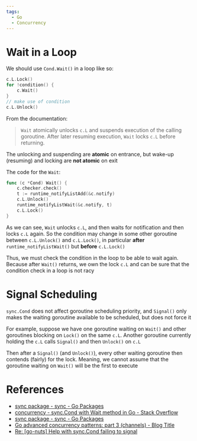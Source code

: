 ```yaml
---
tags:
  - Go
  - Concurrency
---
```


# Wait in a Loop

We should use `Cond.Wait()` in a loop like so:

```go
c.L.Lock()
for !condition() {
    c.Wait()
}
// make use of condition
c.L.Unlock()
```

From the documentation:

> `Wait` atomically unlocks `c.L` and suspends execution of the calling goroutine. After later resuming execution, `Wait` locks `c.L` before returning.

The unlocking and suspending are **atomic** on entrance, but wake-up (resuming) and locking are **not atomic** on exit

The code for the `Wait`:

```go
func (c *Cond) Wait() {
	c.checker.check()
	t := runtime_notifyListAdd(&c.notify)
	c.L.Unlock()
	runtime_notifyListWait(&c.notify, t)
	c.L.Lock()
}
```

As we can see, `Wait` unlocks `c.L`, and then waits for notification and then locks `c.L` again. So the condition may change in some other goroutine between `c.L.Unlock()` and `c.L.Lock()`, in particular **after** `runtime_notifyListWait()` but **before** `c.L.Lock()`

Thus, we must check the condition in the loop to be able to wait again. Because after `Wait()` returns, we own the lock `c.L` and can be sure that the condition check in a loop is not racy

# Signal Scheduling

`sync.Cond` does not affect goroutine scheduling priority, and `Signal()` only makes the waiting goroutine available to be scheduled, but does not force it

For example, suppose we have one goroutine waiting on `Wait()` and other goroutines blocking on `Lock()` on the same `c.L`. Another goroutine currently holding the `c.L` calls `Signal()` and then `Unlock()` on `c.L`

Then after a `Signal()` (and `Unlock()`), every other waiting goroutine then contends (fairly) for the lock. Meaning, we cannot assume that the goroutine waiting on `Wait()` will be the first to execute

# References

- [sync package - sync - Go Packages](https://pkg.go.dev/sync#Cond)
- [concurrency - sync.Cond with Wait method in Go - Stack Overflow](https://stackoverflow.com/questions/76742838/sync-cond-with-wait-method-in-go)
- [sync package - sync - Go Packages](https://pkg.go.dev/sync#Cond)
- [Go advanced concurrency patterns: part 3 (channels) - Blog Title](https://blogtitle.github.io/go-advanced-concurrency-patterns-part-3-channels/)
- [Re: [go-nuts] Help with sync.Cond failing to signal](https://www.mail-archive.com/golang-nuts@googlegroups.com/msg47474.html)
